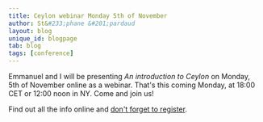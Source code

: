 ```yaml
---
title: Ceylon webinar Monday 5th of November
author: St&#233;phane &#201;pardaud
layout: blog
unique_id: blogpage
tab: blog
tags: [conference]
---
```


Emmanuel and I will be presenting _An introduction to Ceylon_ on Monday, 5th of November online as a webinar.
That's this coming Monday, at 18:00 CET or 12:00 noon in NY. Come and join us!

Find out all the info online and [don't forget to register](http://www.redhat.com/about/events-webinars/webinars/2012-11-05-an-introduction-to-ceylon).
